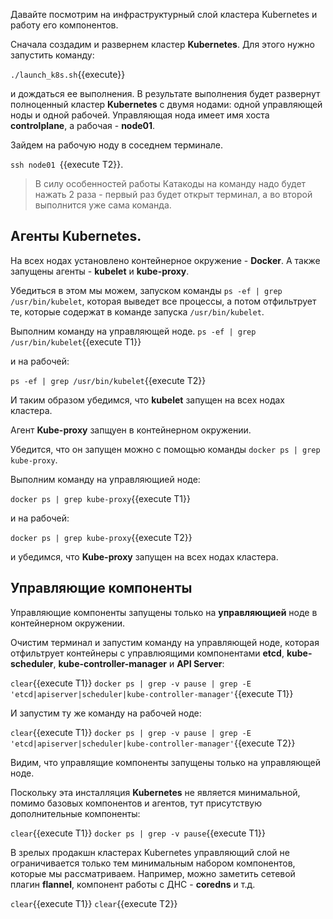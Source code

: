 Давайте посмотрим на инфраструктурный слой кластера Kubernetes и работу его компонентов. 

Сначала создадим и развернем кластер **Kubernetes**. Для этого нужно запустить команду: 

`./launch_k8s.sh`{{execute}} 

и дождаться ее выполнения. В результате выполнения будет развернут полноценный кластер **Kubernetes** с двумя нодами: одной управляющей ноды и одной рабочей. Управляющая нода имеет имя хоста **controlplane**, а рабочая - **node01**. 

Зайдем на рабочую ноду в соседнем терминале.   

`ssh node01 `{{execute T2}}. 

> В силу особенностей работы Катакоды на команду надо будет нажать 2 раза - первый раз будет открыт терминал, а во второй выполнится уже сама команда.

## Агенты Kubernetes.

На всех нодах установлено контейнерное окружение - **Docker**. А также запущены агенты - **kubelet** и **kube-proxy**.

Убедиться в этом мы можем, запуском команды `ps -ef | grep /usr/bin/kubelet`, которая выведет все процессы, а потом отфильтрует те, которые содержат в команде запуска `/usr/bin/kubelet`.

Выполним команду на управляющей ноде.
`ps -ef | grep /usr/bin/kubelet`{{execute T1}}

и на рабочей: 

`ps -ef | grep /usr/bin/kubelet`{{execute T2}}

И таким образом убедимся, что **kubelet** запущен на всех нодах кластера.

Агент **Kube-proxy** запщуен в контейнерном окружении. 

Убедится, что он запущен можно с помощью команды `docker ps | grep kube-proxy`. 

Выполним команду на управляющией ноде:

`docker ps | grep kube-proxy`{{execute T1}}

и на рабочей: 

`docker ps | grep kube-proxy`{{execute T2}}

и убедимся, что **Kube-proxy** запущен на всех нодах кластера. 

## Управляющие компоненты

Управляющие компоненты запущены только на **управляющией** ноде в контейнерном окружении. 

Очистим терминал и запустим команду на управляющей ноде, которая отфильтрует контейнеры с управлюящими компонентами  **etcd**, **kube-scheduler**, **kube-controller-manager** и **API Server**:

`clear`{{execute T1}}
`docker ps | grep -v pause | grep -E 'etcd|apiserver|scheduler|kube-controller-manager'`{{execute T1}}

И запустим ту же команду на рабочей ноде:

`clear`{{execute T1}}
`docker ps | grep -v pause | grep -E 'etcd|apiserver|scheduler|kube-controller-manager'`{{execute T2}}

Видим,  что управлящие компоненты запущены только на управляющей ноде.

Поскольку эта инсталляция **Kubernetes** не является минимальной, помимо базовых компонентов и агентов, тут присутствую дополнительные компоненты:

`clear`{{execute T1}}
`docker ps | grep -v pause`{{execute T1}}

В зрелых продакшн кластерах Kubernetes управляющий слой не ограничивается только тем минимальным набором компонентов, которые мы рассматриваем. Например, можно заметить сетевой плагин **flannel**, компонент работы с ДНС - **coredns** и т.д. 

`clear`{{execute T1}} `clear`{{execute T2}}

